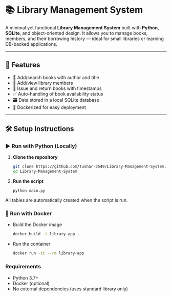 # 📚 Library Management System

A minimal yet functional **Library Management System** built with **Python**, **SQLite**, and object-oriented design. It allows you to manage books, members, and their borrowing history — ideal for small libraries or learning DB-backed applications.

---

## 🚀 Features

- 📖 Add/search books with author and title
- 👥 Add/view library members
- 📅 Issue and return books with timestamps
- ✅ Auto-handling of book availability status
- 🗃️ Data stored in a local SQLite database
- 🐳 Dockerized for easy deployment

---

## 🛠️ Setup Instructions

### ▶️ Run with Python (Locally)

1. **Clone the repository**
   ```bash
   git clone https://github.com/tushar-3549/Library-Management-System.git
   cd Library-Management-System
   ```
2. **Run the script**
   ```
   python main.py
   ```
All tables are automatically created when the script is run.

### 🐳 Run with Docker
- Build the Docker image
  ```bash
  docker build -t library-app .
  ```
- Run the container
  ```bash
  docker run -it --rm library-app
  ```
### Requirements

- Python 3.7+
- Docker (optional)
- No external dependencies (uses standard library only)
